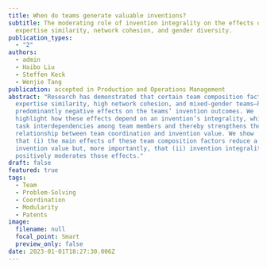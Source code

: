 ```yaml
---
title: When do teams generate valuable inventions?
subtitle: The moderating role of invention integrality on the effects of
  expertise similarity, network cohesion, and gender diversity.
publication_types:
  - "2"
authors:
  - admin
  - Haibo Liu
  - Steffen Keck
  - Wenjie Tang
publication: accepted in Production and Operations Management
abstract: "Research has demonstrated that certain team composition factors—high
  expertise similarity, high network cohesion, and mixed-gender teams—have
  predominantly negative effects on the teams’ invention outcomes. We
  highlight how these effects depend on an invention’s integrality, which increases
  task interdependencies among team members and thereby strengthens the positive
  relationship between team coordination and invention value. We show
  that (i) the main effects of these team composition factors reduce a team’s
  invention value but, more importantly, that (ii) invention integrality
  positively moderates those effects."
draft: false
featured: true
tags:
  - Team
  - Problem-Solving
  - Coordination
  - Modularity
  - Patents
image:
  filename: null
  focal_point: Smart
  preview_only: false
date: 2023-01-01T18:27:30.006Z
---
```

